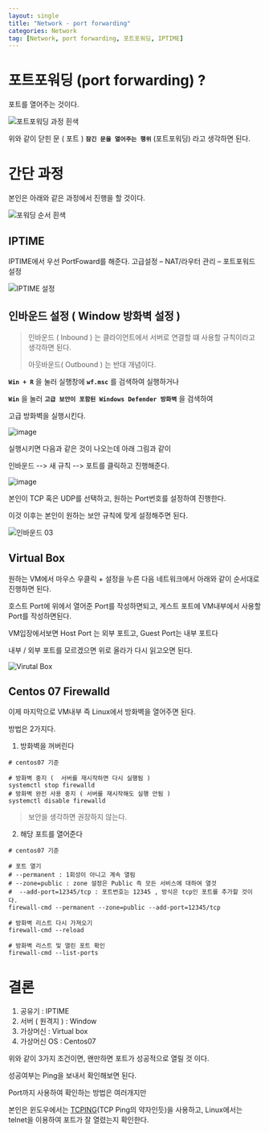 ```yaml
---
layout: single
title: "Network - port forwarding"
categories: Network
tag: [Network, port forwarding, 포트포워딩, IPTIME]
---
```


# 포트포워딩 (port forwarding) ?

포트를 열어주는 것이다.

![포트포워딩 과정 흰색](https://user-images.githubusercontent.com/53324492/176208511-56c2a7a3-a6d3-48f1-991c-6fb44edf8307.png)

위와 같이 닫힌 문 ( 포트 ) **`잠긴 문을 열어주는 행위`** (포트포워딩) 라고 생각하면 된다.

# 간단 과정

본인은 아래와 같은 과정에서 진행을 할 것이다.

![포워딩 순서 흰색](https://user-images.githubusercontent.com/53324492/176209453-5a17ffb3-8274-4206-a768-05dbeca673ed.png)

## IPTIME

IPTIME에서 우선 PortFoward를 해준다.
고급설정 – NAT/라우터 관리 – 포트포워드 설정

![IPTIME 설정](https://user-images.githubusercontent.com/53324492/176210019-1bc35767-1a53-4e48-9a9c-229b2ff3fee6.png)

## 인바운드 설정 ( Window 방화벽 설정 )

> 인바운드 ( Inbound ) 는 클라이언트에서 서버로 연결할 떄 사용할 규칙이라고 생각하면 된다.
>
> 아웃바운드( Outbound ) 는 반대 개념이다.

**`Win + R`** 을 눌러 실행창에 **`wf.msc`** 를 검색하여 실행하거나

**`Win`** 을 눌러 **`고급 보안이 포함된 Windows Defender 방화벽`** 을 검색하여

고급 방화벽을 실행시킨다.

![image](https://user-images.githubusercontent.com/53324492/176210328-f6854368-ea8c-463e-b19e-a87aeeead7e8.png)

실행시키면 다음과 같은 것이 나오는데 아래 그림과 같이

인바운드 --> 새 규칙 --> 포트를 클릭하고 진행해준다.

![image](https://user-images.githubusercontent.com/53324492/176210755-ecd05373-5b45-49b0-8886-a7fb5b027287.png)

본인이 TCP 혹은 UDP를 선택하고, 원하는 Port번호를 설정하여 진행한다.

이것 이후는 본인이 원하는 보안 규칙에 맞게 설정해주면 된다.

![인바운드 03](https://user-images.githubusercontent.com/53324492/176211848-0fb88d16-c779-4bdd-aa99-38c6f0fad94b.png)

## Virtual Box

원하는 VM에서 마우스 우클릭 + 설정을 누른 다음 네트워크에서 아래와 같이 순서대로 진행하면 된다.

호스트 Port에 위에서 열어준 Port를 작성하면되고, 게스트 포트에 VM내부에서 사용할 Port를 작성하면된다.

VM입장에서보면 Host Port 는 외부 포트고, Guest Port는 내부 포트다

내부 / 외부 포트를 모르겠으면 위로 올라가 다시 읽고오면 된다.

![Virutal Box](https://user-images.githubusercontent.com/53324492/176213427-97f51ecb-96bc-476d-aa78-1375014df647.png)

## Centos 07 Firewalld

이제 마지막으로 VM내부 즉 Linux에서 방화벽을 열어주면 된다.

방법은 2가지다.

1. 방화벽을 꺼버린다

```shell
# centos07 기준

# 방화벽 중지 (  서버를 재시작하면 다시 실행됨 )
systemctl stop firewalld
# 방화벽 완전 사용 중지 ( 서버를 재시작해도 실행 안됨 )
systemctl disable firewalld
```

> 보안을 생각하면 권장하지 않는다.

2. 해당 포트를 열어준다

```shell
# centos07 기준

# 포트 열기
# --permanent : 1회성이 아니고 계속 열림
# --zone=public : zone 설정은 Public 즉 모든 서비스에 대하여 열것
#  --add-port=12345/tcp : 포트번호는 12345 , 방식은 tcp인 포트를 추가할 것이다.
firewall-cmd --permanent --zone=public --add-port=12345/tcp

# 방화벽 리스트 다시 가져오기
firewall-cmd --reload

# 방화벽 리스트 및 열린 포트 확인
firewall-cmd --list-ports
```

# 결론

1. 공유기 : IPTIME
1. 서버 ( 원격지 ) : Window
1. 가상머신 : Virtual box
1. 가상머신 OS : Centos07

위와 같이 3가지 조건이면, 왠만하면 포트가 성공적으로 열릴 것 이다.

성공여부는 Ping을 보내서 확인해보면 된다.

Port까지 사용하여 확인하는 방법은 여러개지만

본인은 윈도우에서는 [TCPING](https://www.elifulkerson.com/projects/tcping.php)(TCP Ping의 약자인듯)을 사용하고, Linux에서는 telnet을 이용하여 포트가 잘 열렸는지 확인한다.
